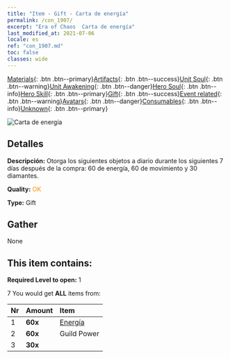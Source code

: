 ```yaml
---
title: "Item - Gift - Carta de energía"
permalink: /con_1907/
excerpt: "Era of Chaos  Carta de energía"
last_modified_at: 2021-07-06
locale: es
ref: "con_1907.md"
toc: false
classes: wide
---
```

 [Materials](/ItemsES/){: .btn .btn--primary}[Artifacts](/ItemsES/Artifacts/){: .btn .btn--success}[Unit Soul](/ItemsES/UnitSoul/){: .btn .btn--warning}[Unit Awakening](/ItemsES/UnitAwakening/){: .btn .btn--danger}[Hero Soul](/ItemsES/HeroSoul/){: .btn .btn--info}[Hero Skill](/ItemsES/HeroSkill/){: .btn .btn--primary}[Gift](/ItemsES/Gift/){: .btn .btn--success}[Event related](/ItemsES/Events/){: .btn .btn--warning}[Avatars](/ItemsES/Avatars/){: .btn .btn--danger}[Consumables](/ItemsES/Consumables/){: .btn .btn--info}[Unknown](/ItemsES/Unknown/){: .btn .btn--primary}

 ![Carta de energía](/images/t/i_907316.png)

## Detalles
 **Descripción:** Otorga los siguientes objetos a diario durante los siguientes 7 días después de la compra: 60 de energía, 60 de movimiento y 30 diamantes.

 **Quality:** <span style="color: #FF8C00">OK</span>

 **Type:** Gift

## Gather

  None

## This item contains:

 **Required Level to open:** 1

 7 You would get **ALL** items  from:

  | Nr | Amount |     Item    |
  |:---|:-------|:------------|
  | 1 |  **60x** | [Energía](/ItemsES/con_900/) |  | 
  | 2 |  **60x** | Guild Power |  | 
  | 3 |  **30x** | <i class="fas fa-gem"/> |  | 
